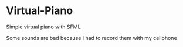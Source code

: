 # Virtual-Piano
Simple virtual piano with SFML

Some sounds are bad because i had to record them with my cellphone

